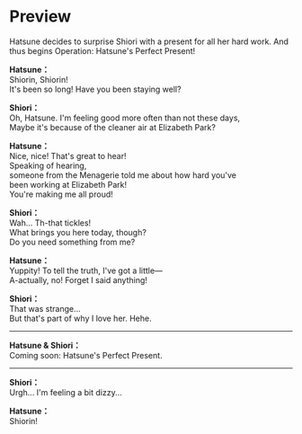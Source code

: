 # Preview
Hatsune decides to surprise Shiori with a present for all her hard work. And thus begins Operation: Hatsune's Perfect Present!
  
**Hatsune：**  
Shiorin, Shiorin!  
It's been so long! Have you been staying well?  
  
**Shiori：**  
Oh, Hatsune. I'm feeling good more often than not these days,  
Maybe it's because of the cleaner air at Elizabeth Park?  
  
**Hatsune：**  
Nice, nice! That's great to hear!  
Speaking of hearing,  
someone from the Menagerie told me about how hard you've  
been working at Elizabeth Park!  
You're making me all proud!  
  
**Shiori：**  
Wah... Th-that tickles!  
What brings you here today, though?  
Do you need something from me?  
  
**Hatsune：**  
Yuppity! To tell the truth, I've got a little—  
A-actually, no! Forget I said anything!  
  
**Shiori：**  
That was strange...  
But that's part of why I love her. Hehe.  
  

---  
  
**Hatsune & Shiori：**  
Coming soon: Hatsune's Perfect Present.  
  

---  
  
**Shiori：**  
Urgh... I'm feeling a bit dizzy...  
  
**Hatsune：**  
Shiorin!  
